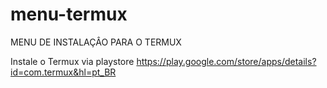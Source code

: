 # menu-termux
MENU DE INSTALAÇÂO PARA O TERMUX

Instale o Termux via playstore https://play.google.com/store/apps/details?id=com.termux&hl=pt_BR
